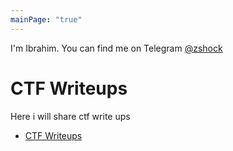 ```yaml
---
mainPage: "true"
---
```


I'm Ibrahim. You can find me on Telegram [@zshock](https://t.me/zshock)
# CTF Writeups
Here i will share ctf write ups

 - [CTF Writeups](/writeups)
